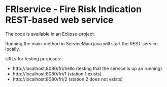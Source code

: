 # FRIservice - Fire Risk Indication REST-based web service

The code is available in an Eclipse-project. 

Running the main-method in ServiceMain.java will start the REST service locally.

URLs for testing purposes:

- http://localhost:8080/fri/hello (testing that the service is up an running)
- http://localhost:8080/fri/1 (station 1 exists)
- http://localhost:8080/fri/2 (station 2 does not exists)
